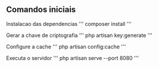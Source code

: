 ## Comandos iniciais

Instalacao das dependencias
'''
    composer install
'''

Gerar a chave de criptografia 
'''
    php artisan key:generate
'''

Configure a cache
'''
    php artisan config:cache
'''

Executa o servidor
'''
    php artisan serve --port 8080
'''
